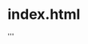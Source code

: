 index.html
==

'''
<script type="text/javascript" src="./vendors/require.js" data-main="./scripts/main.js"></script>
